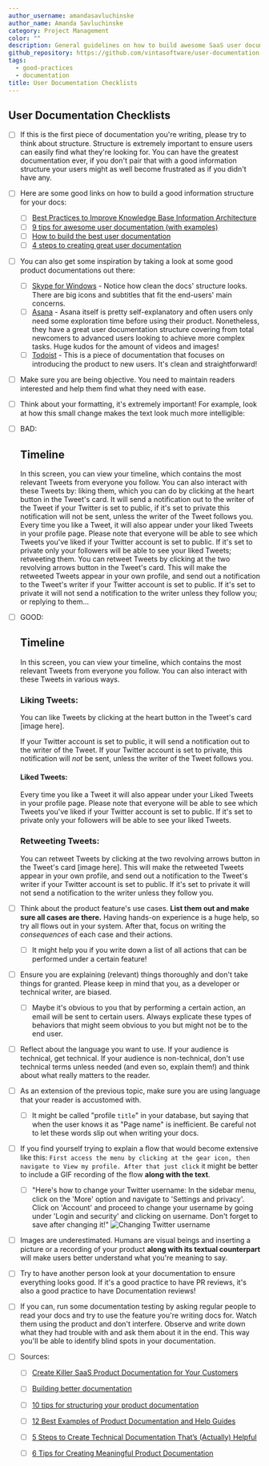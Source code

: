 ```yaml
---
author_username: amandasavluchinske
author_name: Amanda Savluchinske
category: Project Management
color: ""
description: General guidelines on how to build awesome SaaS user documentation!
github_repository: https://github.com/vintasoftware/user-documentation-checklists
tags:
  - good-practices
  - documentation
title: User Documentation Checklists
---
```


## User Documentation Checklists

- [ ] If this is the first piece of documentation you're writing, please try to think about structure. Structure is extremely important to ensure users can easily find what they're looking for. You can have the greatest documentation ever, if you don't pair that with a good information structure your users might as well become frustrated as if you didn't have any.
- [ ] Here are some good links on how to build a good information structure for your docs:
  - [ ] [Best Practices to Improve Knowledge Base Information Architecture](https://document360.io/blog/knowledge-base-information-architecture/)
  - [ ] [9 tips for awesome user documentation (with examples)](https://www.techsmith.com/blog/awesome-user-documentation/)
  - [ ] [How to build the best user documentation](https://www.techsmith.com/blog/user-documentation/)
  - [ ] [4 steps to creating great user documentation](https://formidableforms.com/4-steps-to-creating-great-end-user-documentation/)
- [ ] You can also get some inspiration by taking a look at some good product documentations out there:
  - [ ] [Skype for Windows](https://support.skype.com/en/skype/windows-desktop/) - Notice how clean the docs' structure looks. There are big icons and subtitles that fit the end-users' main concerns.
  - [ ] [Asana](https://asana.com/pt/guide) - Asana itself is pretty self-explanatory and often users only need some exploration time before using their product. Nonetheless, they have a great user documentation structure covering from total newcomers to advanced users looking to achieve more complex tasks. Huge kudos for the amount of videos and images!
  - [ ] [Todoist](https://doist.com/blog/how-to-use-todoist-effectively/) - This is a piece of documentation that focuses on introducing the product to new users. It's clean and straightforward!
- [ ] Make sure you are being objective. You need to maintain readers interested and help them find what they need with ease.
- [ ] Think about your formatting, it's extremely important! For example, look at how this small change makes the text look much more intelligible:

- [ ] BAD:

  ## Timeline

  In this screen, you can view your timeline, which contains the most relevant
  Tweets from everyone you follow. You can also interact with these Tweets by:
  liking them, which you can do by clicking at the heart button in the Tweet's card.
  It will send a notification out to the writer of the Tweet if your Twitter
  is set to public, if it's set to private this notification will not be sent,
  unless the writer of the Tweet follows you. Every time you like a Tweet, it
  will also appear under your liked Tweets in your profile page. Please note that
  everyone will be able to see which Tweets you've liked if your Twitter account
  is set to public. If it's set to private only your followers will be able to
  see your liked Tweets; retweeting them. You can retweet Tweets by clicking at
  the two revolving arrows button in the Tweet's card. This will make the retweeted
  Tweets appear in your own profile, and send out a notification to the Tweet's writer
  if your Twitter account is set to public. If it's set to private it will not send
  a notification to the writer unless they follow you; or replying to them...

- [ ] GOOD:

  ## Timeline

  In this screen, you can view your timeline, which contains the most relevant Tweets
  from everyone you follow. You can also interact with these Tweets in various ways.

  ### Liking Tweets:

  You can like Tweets by clicking at the heart button in the Tweet's card [image here].

  If your Twitter account is set to public, it will send a notification out to the writer
  of the Tweet. If your Twitter account is set to private, this notification will _not_ be sent,
  unless the writer of the Tweet follows you.

  #### Liked Tweets:

  Every time you like a Tweet it will also appear under your Liked Tweets in your profile
  page. Please note that everyone will be able to see which Tweets you've liked if your
  Twitter account is set to public. If it's set to private only your followers will be
  able to see your liked Tweets.

  ### Retweeting Tweets:

  You can retweet Tweets by clicking at the two revolving arrows button in the Tweet's card [image here].
  This will make the retweeted Tweets appear in your own profile, and send out a notification to the
  Tweet's writer if your Twitter account is set to public. If it's set to private it will not send
  a notification to the writer unless they follow you.

- [ ] Think about the product feature's use cases. **List them out and make sure all cases are there.** Having hands-on experience is a huge help, so try all flows out in your system. After that, focus on writing the _consequences_ of each case and their actions.
  - [ ] It might help you if you write down a list of all actions that can be performed under a certain feature!
- [ ] Ensure you are explaining (relevant) things thoroughly and don't take things for granted. Please keep in mind that you, as a developer or technical writer, are biased.
  - [ ] Maybe it's obvious to you that by performing a certain action, an email will be sent to certain users. Always explicate these types of behaviors that might seem obvious to you but might not be to the end user.
- [ ] Reflect about the language you want to use. If your audience is technical, get technical. If your audience is non-technical, don't use technical terms unless needed (and even so, explain them!) and think about what really matters to the reader.
- [ ] As an extension of the previous topic, make sure you are using language that your reader is accustomed with.
  - [ ] It might be called "profile `title`" in your database, but saying that when the user knows it as "Page name" is inefficient. Be careful not to let these words slip out when writing your docs.
- [ ] If you find yourself trying to explain a flow that would become extensive like this: `First access the menu by clicking at the gear icon, then navigate to View my profile. After that just click` it might be better to include a GIF recording of the flow **along with the text**.
  - [ ] "Here's how to change your Twitter username: In the sidebar menu, click on the 'More' option and navigate to 'Settings and privacy'. Click on 'Account' and proceed to change your username by going under 'Login and security' and clicking on username. Don't forget to save after changing it!"
        ![Changing Twitter username](https://i.ibb.co/0KC7FY4/gifntext-gif.gif)
- [ ] Images are underestimated. Humans are visual beings and inserting a picture or a recording of your product **along with its textual counterpart** will make users better understand what you're meaning to say.
- [ ] Try to have another person look at your documentation to ensure everything looks good. If it's a good practice to have PR reviews, it's also a good practice to have Documentation reviews!
- [ ] If you can, run some documentation testing by asking regular people to read your docs and try to use the feature you're writing docs for. Watch them using the product and don't interfere. Observe and write down what they had trouble with and ask them about it in the end. This way you'll be able to identify blind spots in your documentation.

- [ ] Sources:

  - [ ] [Create Killer SaaS Product Documentation for Your Customers](https://document360.io/blog/saas-product-documentation-software/)

  - [ ] [Building better documentation](https://www.atlassian.com/software/confluence/documentation)

  - [ ] [10 tips for structuring your product documentation](https://developerhub.io/blog/10-tips-for-structuring-your-product-documentation/)

  - [ ] [12 Best Examples of Product Documentation and Help Guides](https://documentor.in/2148/best-examples-product-documentation-guides/)

  - [ ] [5 Steps to Create Technical Documentation That’s (Actually) Helpful](https://plan.io/blog/technical-documentation/)

  - [ ] [6 Tips for Creating Meaningful Product Documentation](http://www.novatekcom.com/blog/bid/379708/6-tips-for-creating-product-documentation-that-talks-to-your-customer)
